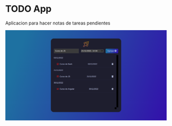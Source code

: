 # TODO App

Aplicacion para hacer notas de tareas pendientes

![Image text](https://github.com/lautaro-developer/TODO-App/blob/main/captura-de-pantalla/github.png)
